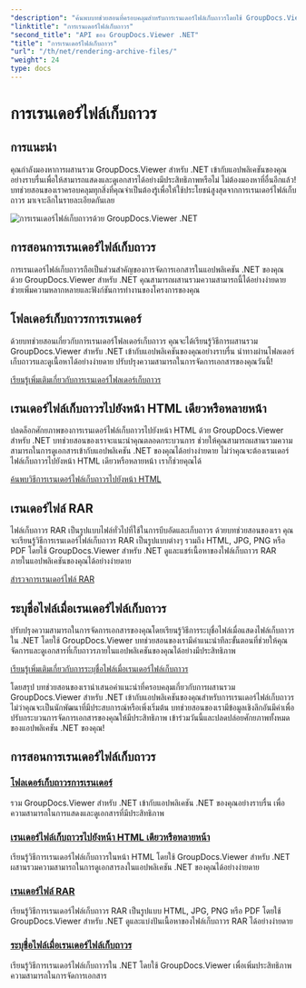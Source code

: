 ```yaml
---
"description": "ค้นพบบทช่วยสอนที่ครอบคลุมสำหรับการเรนเดอร์ไฟล์เก็บถาวรโดยใช้ GroupDocs.Viewer สำหรับ .NET ผสานรวมเข้ากับแอปพลิเคชัน .NET ของคุณได้อย่างราบรื่นและมีประสิทธิภาพ"
"linktitle": "การเรนเดอร์ไฟล์เก็บถาวร"
"second_title": "API ของ GroupDocs.Viewer .NET"
"title": "การเรนเดอร์ไฟล์เก็บถาวร"
"url": "/th/net/rendering-archive-files/"
"weight": 24
type: docs
---
```

# การเรนเดอร์ไฟล์เก็บถาวร

## การแนะนำ

คุณกำลังมองหาการผสานรวม GroupDocs.Viewer สำหรับ .NET เข้ากับแอปพลิเคชันของคุณอย่างราบรื่นเพื่อให้สามารถแสดงและดูเอกสารได้อย่างมีประสิทธิภาพหรือไม่ ไม่ต้องมองหาที่อื่นอีกแล้ว! บทช่วยสอนของเราครอบคลุมทุกสิ่งที่คุณจำเป็นต้องรู้เพื่อให้ใช้ประโยชน์สูงสุดจากการเรนเดอร์ไฟล์เก็บถาวร มาเจาะลึกในรายละเอียดกันเลย

![การเรนเดอร์ไฟล์เก็บถาวรด้วย GroupDocs.Viewer .NET](/viewer/rendering-archive-files/image.png)

## การสอนการเรนเดอร์ไฟล์เก็บถาวร

การเรนเดอร์ไฟล์เก็บถาวรถือเป็นส่วนสำคัญของการจัดการเอกสารในแอปพลิเคชัน .NET ของคุณ ด้วย GroupDocs.Viewer สำหรับ .NET คุณสามารถผสานรวมความสามารถนี้ได้อย่างง่ายดาย ช่วยเพิ่มความหลากหลายและฟังก์ชันการทำงานของโครงการของคุณ

## โฟลเดอร์เก็บถาวรการเรนเดอร์

ด้วยบทช่วยสอนเกี่ยวกับการเรนเดอร์โฟลเดอร์เก็บถาวร คุณจะได้เรียนรู้วิธีการผสานรวม GroupDocs.Viewer สำหรับ .NET เข้ากับแอปพลิเคชันของคุณอย่างราบรื่น นำทางผ่านโฟลเดอร์เก็บถาวรและดูเนื้อหาได้อย่างง่ายดาย ปรับปรุงความสามารถในการจัดการเอกสารของคุณวันนี้!

[เรียนรู้เพิ่มเติมเกี่ยวกับการเรนเดอร์โฟลเดอร์เก็บถาวร](./render-archive-folder/)

## เรนเดอร์ไฟล์เก็บถาวรไปยังหน้า HTML เดียวหรือหลายหน้า

ปลดล็อกศักยภาพของการเรนเดอร์ไฟล์เก็บถาวรไปยังหน้า HTML ด้วย GroupDocs.Viewer สำหรับ .NET บทช่วยสอนของเราจะแนะนำคุณตลอดกระบวนการ ช่วยให้คุณสามารถผสานรวมความสามารถในการดูเอกสารเข้ากับแอปพลิเคชัน .NET ของคุณได้อย่างง่ายดาย ไม่ว่าคุณจะต้องเรนเดอร์ไฟล์เก็บถาวรไปยังหน้า HTML เดียวหรือหลายหน้า เราก็ช่วยคุณได้

[ค้นพบวิธีการเรนเดอร์ไฟล์เก็บถาวรไปยังหน้า HTML](./render-archives-html/)

## เรนเดอร์ไฟล์ RAR

ไฟล์เก็บถาวร RAR เป็นรูปแบบไฟล์ทั่วไปที่ใช้ในการบีบอัดและเก็บถาวร ด้วยบทช่วยสอนของเรา คุณจะเรียนรู้วิธีการเรนเดอร์ไฟล์เก็บถาวร RAR เป็นรูปแบบต่างๆ รวมถึง HTML, JPG, PNG หรือ PDF โดยใช้ GroupDocs.Viewer สำหรับ .NET ดูและแชร์เนื้อหาของไฟล์เก็บถาวร RAR ภายในแอปพลิเคชันของคุณได้อย่างง่ายดาย

[สำรวจการเรนเดอร์ไฟล์ RAR](./render-rar/)

## ระบุชื่อไฟล์เมื่อเรนเดอร์ไฟล์เก็บถาวร

ปรับปรุงความสามารถในการจัดการเอกสารของคุณโดยเรียนรู้วิธีการระบุชื่อไฟล์เมื่อแสดงไฟล์เก็บถาวรใน .NET โดยใช้ GroupDocs.Viewer บทช่วยสอนของเรามีคำแนะนำทีละขั้นตอนที่ช่วยให้คุณจัดการและดูเอกสารที่เก็บถาวรภายในแอปพลิเคชันของคุณได้อย่างมีประสิทธิภาพ

[เรียนรู้เพิ่มเติมเกี่ยวกับการระบุชื่อไฟล์เมื่อเรนเดอร์ไฟล์เก็บถาวร](./specify-filename-render-archive/)

โดยสรุป บทช่วยสอนของเรานำเสนอคำแนะนำที่ครอบคลุมเกี่ยวกับการผสานรวม GroupDocs.Viewer สำหรับ .NET เข้ากับแอปพลิเคชันของคุณสำหรับการเรนเดอร์ไฟล์เก็บถาวร ไม่ว่าคุณจะเป็นนักพัฒนาที่มีประสบการณ์หรือเพิ่งเริ่มต้น บทช่วยสอนของเรามีข้อมูลเชิงลึกอันมีค่าเพื่อปรับกระบวนการจัดการเอกสารของคุณให้มีประสิทธิภาพ เข้าร่วมวันนี้และปลดปล่อยศักยภาพทั้งหมดของแอปพลิเคชัน .NET ของคุณ!
## การสอนการเรนเดอร์ไฟล์เก็บถาวร
### [โฟลเดอร์เก็บถาวรการเรนเดอร์](./render-archive-folder/)
รวม GroupDocs.Viewer สำหรับ .NET เข้ากับแอปพลิเคชัน .NET ของคุณอย่างราบรื่น เพื่อความสามารถในการแสดงและดูเอกสารที่มีประสิทธิภาพ
### [เรนเดอร์ไฟล์เก็บถาวรไปยังหน้า HTML เดียวหรือหลายหน้า](./render-archives-html/)
เรียนรู้วิธีการเรนเดอร์ไฟล์เก็บถาวรในหน้า HTML โดยใช้ GroupDocs.Viewer สำหรับ .NET ผสานรวมความสามารถในการดูเอกสารลงในแอปพลิเคชัน .NET ของคุณได้อย่างง่ายดาย
### [เรนเดอร์ไฟล์ RAR](./render-rar/)
เรียนรู้วิธีการเรนเดอร์ไฟล์เก็บถาวร RAR เป็นรูปแบบ HTML, JPG, PNG หรือ PDF โดยใช้ GroupDocs.Viewer สำหรับ .NET ดูและแบ่งปันเนื้อหาของไฟล์เก็บถาวร RAR ได้อย่างง่ายดาย
### [ระบุชื่อไฟล์เมื่อเรนเดอร์ไฟล์เก็บถาวร](./specify-filename-render-archive/)
เรียนรู้วิธีการเรนเดอร์ไฟล์เก็บถาวรใน .NET โดยใช้ GroupDocs.Viewer เพื่อเพิ่มประสิทธิภาพความสามารถในการจัดการเอกสาร